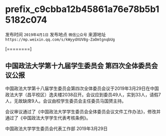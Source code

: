 # prefix\_c9cbba12b45861a76e78b5b15182c074

发布时间 `2019年4月1日` 发布地点 `微信公众号` 来源地址 `https://mp.weixin.qq.com/s/kWyydXUV8g-ZaOmtgnqbUg`

\[========\]

## 中国政法大学第十九届学生委员会 第四次全体委员会议公报

中国政法大学第十八届学生委员会第四次全体委员会议于2019年3月29日在中国政法大学（昌平校区）逸夫楼2038召开。会议应到委员49人，实到33人，请假7人，无故缺席9人。会议由校学生委员会主任委员马国赟主持。

会议审议通过了《中国政法大学学生委员会全体委员会议文件工作办法》，修改并通过了《中国政法大学学生代表考核条例》。

中国政法大学学生委员会代表工作部 2019年3月29日

